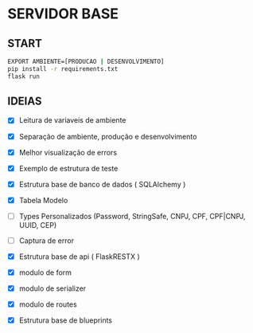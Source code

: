 # SERVIDOR BASE

## START
```bash
EXPORT AMBIENTE=[PRODUCAO | DESENVOLVIMENTO]
pip install -r requirements.txt
flask run
```


## IDEIAS

 - [X] Leitura de variaveis de ambiente
 - [X] Separação de ambiente, produção e desenvolvimento
 - [X] Melhor visualização de errors
 - [X] Exemplo de estrutura de teste
 - [X] Estrutura base de banco de dados ( SQLAlchemy )
 - [X] Tabela Modelo
 - [ ] Types Personalizados (Password, StringSafe, CNPJ, CPF, CPF|CNPJ, UUID, CEP)
 - [ ] Captura de error
 - [X] Estrutura base de api ( FlaskRESTX )
 - [X] modulo de form
 - [X] modulo de serializer
 - [X] modulo de routes
 - [X] Estrutura base de blueprints
 
